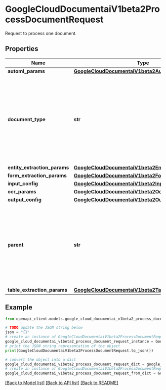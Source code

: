 # GoogleCloudDocumentaiV1beta2ProcessDocumentRequest

Request to process one document.

## Properties

Name | Type | Description | Notes
------------ | ------------- | ------------- | -------------
**automl_params** | [**GoogleCloudDocumentaiV1beta2AutoMlParams**](GoogleCloudDocumentaiV1beta2AutoMlParams.md) |  | [optional] 
**document_type** | **str** | Specifies a known document type for deeper structure detection. Valid values are currently \&quot;general\&quot; and \&quot;invoice\&quot;. If not provided, \&quot;general\&quot;\\ is used as default. If any other value is given, the request is rejected. | [optional] 
**entity_extraction_params** | [**GoogleCloudDocumentaiV1beta2EntityExtractionParams**](GoogleCloudDocumentaiV1beta2EntityExtractionParams.md) |  | [optional] 
**form_extraction_params** | [**GoogleCloudDocumentaiV1beta2FormExtractionParams**](GoogleCloudDocumentaiV1beta2FormExtractionParams.md) |  | [optional] 
**input_config** | [**GoogleCloudDocumentaiV1beta2InputConfig**](GoogleCloudDocumentaiV1beta2InputConfig.md) |  | [optional] 
**ocr_params** | [**GoogleCloudDocumentaiV1beta2OcrParams**](GoogleCloudDocumentaiV1beta2OcrParams.md) |  | [optional] 
**output_config** | [**GoogleCloudDocumentaiV1beta2OutputConfig**](GoogleCloudDocumentaiV1beta2OutputConfig.md) |  | [optional] 
**parent** | **str** | Target project and location to make a call. Format: &#x60;projects/{project-id}/locations/{location-id}&#x60;. If no location is specified, a region will be chosen automatically. This field is only populated when used in ProcessDocument method. | [optional] 
**table_extraction_params** | [**GoogleCloudDocumentaiV1beta2TableExtractionParams**](GoogleCloudDocumentaiV1beta2TableExtractionParams.md) |  | [optional] 

## Example

```python
from openapi_client.models.google_cloud_documentai_v1beta2_process_document_request import GoogleCloudDocumentaiV1beta2ProcessDocumentRequest

# TODO update the JSON string below
json = "{}"
# create an instance of GoogleCloudDocumentaiV1beta2ProcessDocumentRequest from a JSON string
google_cloud_documentai_v1beta2_process_document_request_instance = GoogleCloudDocumentaiV1beta2ProcessDocumentRequest.from_json(json)
# print the JSON string representation of the object
print(GoogleCloudDocumentaiV1beta2ProcessDocumentRequest.to_json())

# convert the object into a dict
google_cloud_documentai_v1beta2_process_document_request_dict = google_cloud_documentai_v1beta2_process_document_request_instance.to_dict()
# create an instance of GoogleCloudDocumentaiV1beta2ProcessDocumentRequest from a dict
google_cloud_documentai_v1beta2_process_document_request_from_dict = GoogleCloudDocumentaiV1beta2ProcessDocumentRequest.from_dict(google_cloud_documentai_v1beta2_process_document_request_dict)
```
[[Back to Model list]](../README.md#documentation-for-models) [[Back to API list]](../README.md#documentation-for-api-endpoints) [[Back to README]](../README.md)


